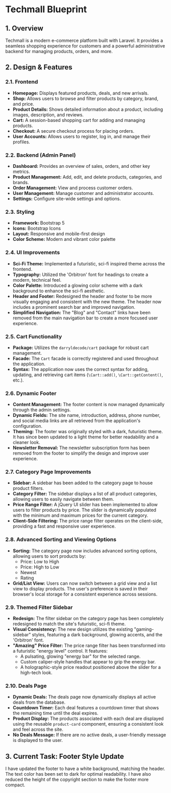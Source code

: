 # Techmall Blueprint

## 1. Overview

Techmall is a modern e-commerce platform built with Laravel. It provides a seamless shopping experience for customers and a powerful administrative backend for managing products, orders, and more.

## 2. Design & Features

### 2.1. Frontend

*   **Homepage:** Displays featured products, deals, and new arrivals.
*   **Shop:** Allows users to browse and filter products by category, brand, and price.
*   **Product Details:** Shows detailed information about a product, including images, description, and reviews.
*   **Cart:** A session-based shopping cart for adding and managing products.
*   **Checkout:** A secure checkout process for placing orders.
*   **User Accounts:** Allows users to register, log in, and manage their profiles.

### 2.2. Backend (Admin Panel)

*   **Dashboard:** Provides an overview of sales, orders, and other key metrics.
*   **Product Management:** Add, edit, and delete products, categories, and brands.
*   **Order Management:** View and process customer orders.
*   **User Management:** Manage customer and administrator accounts.
*   **Settings:** Configure site-wide settings and options.

### 2.3. Styling

*   **Framework:** Bootstrap 5
*   **Icons:** Bootstrap Icons
*   **Layout:** Responsive and mobile-first design
*   **Color Scheme:** Modern and vibrant color palette

### 2.4. UI Improvements

*   **Sci-Fi Theme:** Implemented a futuristic, sci-fi inspired theme across the frontend.
*   **Typography:** Utilized the 'Orbitron' font for headings to create a modern, technical feel.
*   **Color Palette:** Introduced a glowing color scheme with a dark background to enhance the sci-fi aesthetic.
*   **Header and Footer:** Redesigned the header and footer to be more visually engaging and consistent with the new theme. The header now includes a prominent search bar and improved navigation.
*   **Simplified Navigation:** The "Blog" and "Contact" links have been removed from the main navigation bar to create a more focused user experience.

### 2.5. Cart Functionality

*   **Package:** Utilizes the `darryldecode/cart` package for robust cart management.
*   **Facade:** The `Cart` facade is correctly registered and used throughout the application.
*   **Syntax:** The application now uses the correct syntax for adding, updating, and retrieving cart items (`\Cart::add()`, `\Cart::getContent()`, etc.).

### 2.6. Dynamic Footer

*   **Content Management:** The footer content is now managed dynamically through the admin settings.
*   **Dynamic Fields:** The site name, introduction, address, phone number, and social media links are all retrieved from the application\'s configuration.
*   **Theming:** The footer was originally styled with a dark, futuristic theme. It has since been updated to a light theme for better readability and a cleaner look.
*   **Newsletter Removal:** The newsletter subscription form has been removed from the footer to simplify the design and improve user experience.

### 2.7. Category Page Improvements

*   **Sidebar:** A sidebar has been added to the category page to house product filters.
*   **Category Filter:** The sidebar displays a list of all product categories, allowing users to easily navigate between them.
*   **Price Range Filter:** A jQuery UI slider has been implemented to allow users to filter products by price. The slider is dynamically populated with the minimum and maximum prices for the current category.
*   **Client-Side Filtering:** The price range filter operates on the client-side, providing a fast and responsive user experience.

### 2.8. Advanced Sorting and Viewing Options

*   **Sorting:** The category page now includes advanced sorting options, allowing users to sort products by:
    *   Price: Low to High
    *   Price: High to Low
    *   Newest
    *   Rating
*   **Grid/List View:** Users can now switch between a grid view and a list view to display products. The user\'s preference is saved in their browser\'s local storage for a consistent experience across sessions.

### 2.9. Themed Filter Sidebar

*   **Redesign:** The filter sidebar on the category page has been completely redesigned to match the site\'s futuristic, sci-fi theme.
*   **Visual Consistency:** The new design utilizes the existing "gaming-sidebar" styles, featuring a dark background, glowing accents, and the 'Orbitron' font.
*   **"Amazing" Price Filter:** The price range filter has been transformed into a futuristic "energy level" control. It features:
    *   A pulsating, glowing "energy bar" for the selected range.
    *   Custom caliper-style handles that appear to grip the energy bar.
    *   A holographic-style price readout positioned above the slider for a high-tech look.

### 2.10. Deals Page

*   **Dynamic Deals:** The deals page now dynamically displays all active deals from the database.
*   **Countdown Timer:** Each deal features a countdown timer that shows the remaining time until the deal expires.
*   **Product Display:** The products associated with each deal are displayed using the reusable `product-card` component, ensuring a consistent look and feel across the site.
*   **No Deals Message:** If there are no active deals, a user-friendly message is displayed to the user.

## 3. Current Task: Footer Style Update

I have updated the footer to have a white background, matching the header. The text color has been set to dark for optimal readability. I have also reduced the height of the copyright section to make the footer more compact.
